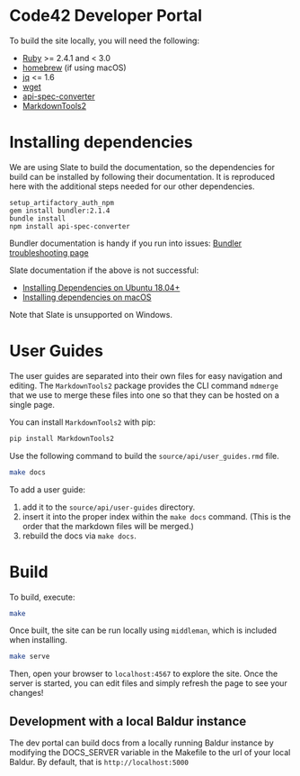 # Code42 Developer Portal

To build the site locally, you will need the following:

* [Ruby](https://www.ruby-lang.org/en/)  >= 2.4.1 and < 3.0
* [homebrew](https://brew.sh/) (if using macOS)
* [jq](https://stedolan.github.io/jq/) <= 1.6
* [wget](https://www.gnu.org/software/wget/)
* [api-spec-converter](https://www.npmjs.com/package/api-spec-converter)
* [MarkdownTools2](https://pypi.org/project/MarkdownTools2/)

# Installing dependencies

We are using Slate to build the documentation, so the dependencies for build can be installed by following their documentation.
It is reproduced here with the additional steps needed for our other dependencies.

```
setup_artifactory_auth_npm
gem install bundler:2.1.4
bundle install
npm install api-spec-converter
```

Bundler documentation is handy if you run into issues: [Bundler troubleshooting page](https://bundler.io/doc/troubleshooting.html)

Slate documentation if the above is not successful:

* [Installing Dependencies on Ubuntu 18.04+](https://github.com/slatedocs/slate/wiki/Using-Slate-Natively#installing-dependencies-on-ubuntu-1804)
* [Installing dependencies on macOS](https://github.com/slatedocs/slate/wiki/Using-Slate-Natively#installing-dependencies-on-macos)

Note that Slate is unsupported on Windows.

# User Guides

The user guides are separated into their own files for easy navigation and editing.  The `MarkdownTools2` package provides the CLI command `mdmerge` that we use to merge these files into one so that they can be hosted on a single page. 

You can install `MarkdownTools2` with pip:
```bash
pip install MarkdownTools2
```

Use the following command to build the `source/api/user_guides.rmd` file.
```bash
make docs
```

To add a user guide:

1. add it to the `source/api/user-guides` directory.
2. insert it into the proper index within the `make docs` command. (This is the order that the markdown files will be merged.)
3. rebuild the docs via `make docs`.

# Build

To build, execute:

```bash
make
```

Once built, the site can be run locally using `middleman`, which is included when installing.

```bash
make serve
```

Then, open your browser to `localhost:4567` to explore the site. Once the server is started, you can edit files and simply refresh the page to see your changes!

## Development with a local Baldur instance
The dev portal can build docs from a locally running Baldur instance by modifying the DOCS_SERVER variable in the Makefile to the url of your local Baldur.
By default, that is `http://localhost:5000`
